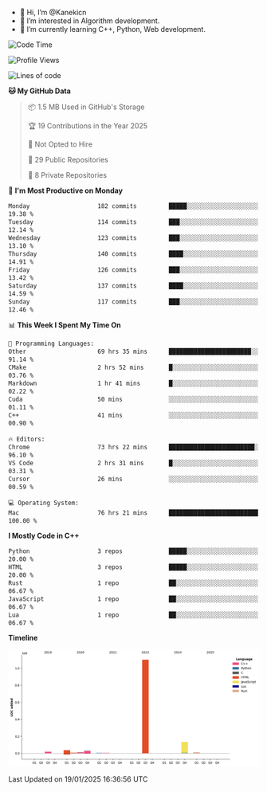 - 👋 Hi, I’m @Kanekicn
- 👀 I’m interested in Algorithm development.
- 🌱 I’m currently learning C++, Python, Web development.

<!---
cotecsz/cotecsz is a ✨ special ✨ repository because its `README.md` (this file) appears on your GitHub profile.
You can click the Preview link to take a look at your changes.
--->

<!--START_SECTION:waka-->
![Code Time](http://img.shields.io/badge/Code%20Time-2%2C557%20hrs%2049%20mins-blue)

![Profile Views](http://img.shields.io/badge/Profile%20Views-0-blue)

![Lines of code](https://img.shields.io/badge/From%20Hello%20World%20I%27ve%20Written-1.3%20million%20lines%20of%20code-blue)

**🐱 My GitHub Data** 

> 📦 1.5 MB Used in GitHub's Storage 
 > 
> 🏆 19 Contributions in the Year 2025
 > 
> 🚫 Not Opted to Hire
 > 
> 📜 29 Public Repositories 
 > 
> 🔑 8 Private Repositories 
 > 
📅 **I'm Most Productive on Monday** 

```text
Monday                   182 commits         █████░░░░░░░░░░░░░░░░░░░░   19.38 % 
Tuesday                  114 commits         ███░░░░░░░░░░░░░░░░░░░░░░   12.14 % 
Wednesday                123 commits         ███░░░░░░░░░░░░░░░░░░░░░░   13.10 % 
Thursday                 140 commits         ████░░░░░░░░░░░░░░░░░░░░░   14.91 % 
Friday                   126 commits         ███░░░░░░░░░░░░░░░░░░░░░░   13.42 % 
Saturday                 137 commits         ████░░░░░░░░░░░░░░░░░░░░░   14.59 % 
Sunday                   117 commits         ███░░░░░░░░░░░░░░░░░░░░░░   12.46 % 
```


📊 **This Week I Spent My Time On** 

```text
💬 Programming Languages: 
Other                    69 hrs 35 mins      ███████████████████████░░   91.14 % 
CMake                    2 hrs 52 mins       █░░░░░░░░░░░░░░░░░░░░░░░░   03.76 % 
Markdown                 1 hr 41 mins        █░░░░░░░░░░░░░░░░░░░░░░░░   02.22 % 
Cuda                     50 mins             ░░░░░░░░░░░░░░░░░░░░░░░░░   01.11 % 
C++                      41 mins             ░░░░░░░░░░░░░░░░░░░░░░░░░   00.90 % 

🔥 Editors: 
Chrome                   73 hrs 22 mins      ████████████████████████░   96.10 % 
VS Code                  2 hrs 31 mins       █░░░░░░░░░░░░░░░░░░░░░░░░   03.31 % 
Cursor                   26 mins             ░░░░░░░░░░░░░░░░░░░░░░░░░   00.59 % 

💻 Operating System: 
Mac                      76 hrs 21 mins      █████████████████████████   100.00 % 
```

**I Mostly Code in C++** 

```text
Python                   3 repos             █████░░░░░░░░░░░░░░░░░░░░   20.00 % 
HTML                     3 repos             █████░░░░░░░░░░░░░░░░░░░░   20.00 % 
Rust                     1 repo              ██░░░░░░░░░░░░░░░░░░░░░░░   06.67 % 
JavaScript               1 repo              ██░░░░░░░░░░░░░░░░░░░░░░░   06.67 % 
Lua                      1 repo              ██░░░░░░░░░░░░░░░░░░░░░░░   06.67 % 
```



**Timeline**

![Lines of Code chart](https://raw.githubusercontent.com/Kanekicn/Kanekicn/master/assets/bar_graph.png)


 Last Updated on 19/01/2025 16:36:56 UTC
<!--END_SECTION:waka-->
